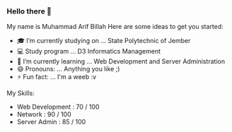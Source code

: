 ### Hello there 👋

My name is Muhammad Arif Billah
Here are some ideas to get you started:

- 🎓 I’m currently studying on ... State Polytechnic of Jember
- 💻 Study program ... D3 Informatics Management
- 🌱 I’m currently learning ... Web Development and Server Administration
- 😄 Pronouns: ... Anything you like ;)
- ⚡ Fun fact: ... I'm a weeb :v

My Skills:

- Web Development : 70 / 100
- Network         : 90 / 100
- Server Admin    : 85 / 100
